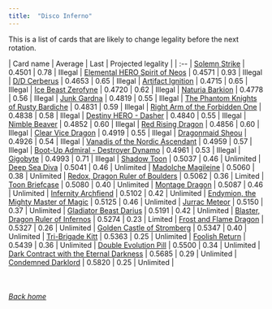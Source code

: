 ```yaml
---
title:  "Disco Inferno"
---
```


This is a list of cards that are likely to change legality before the next rotation.

| Card name | Average | Last | Projected legality |
| :-- |
[Solemn Strike](https://db.ygoprodeck.com/card/?search=Solemn%20Strike) | 0.4501 | 0.78 | Illegal |
[Elemental HERO Spirit of Neos](https://db.ygoprodeck.com/card/?search=Elemental%20HERO%20Spirit%20of%20Neos) | 0.4571 | 0.93 | Illegal |
[D/D Cerberus](https://db.ygoprodeck.com/card/?search=D/D%20Cerberus) | 0.4653 | 0.65 | Illegal |
[Artifact Ignition](https://db.ygoprodeck.com/card/?search=Artifact%20Ignition) | 0.4715 | 0.65 | Illegal |
[Ice Beast Zerofyne](https://db.ygoprodeck.com/card/?search=Ice%20Beast%20Zerofyne) | 0.4720 | 0.62 | Illegal |
[Naturia Barkion](https://db.ygoprodeck.com/card/?search=Naturia%20Barkion) | 0.4778 | 0.56 | Illegal |
[Junk Gardna](https://db.ygoprodeck.com/card/?search=Junk%20Gardna) | 0.4819 | 0.55 | Illegal |
[The Phantom Knights of Rusty Bardiche](https://db.ygoprodeck.com/card/?search=The%20Phantom%20Knights%20of%20Rusty%20Bardiche) | 0.4831 | 0.59 | Illegal |
[Right Arm of the Forbidden One](https://db.ygoprodeck.com/card/?search=Right%20Arm%20of%20the%20Forbidden%20One) | 0.4838 | 0.58 | Illegal |
[Destiny HERO - Dasher](https://db.ygoprodeck.com/card/?search=Destiny%20HERO%20-%20Dasher) | 0.4840 | 0.55 | Illegal |
[Nimble Beaver](https://db.ygoprodeck.com/card/?search=Nimble%20Beaver) | 0.4852 | 0.60 | Illegal |
[Red Rising Dragon](https://db.ygoprodeck.com/card/?search=Red%20Rising%20Dragon) | 0.4856 | 0.60 | Illegal |
[Clear Vice Dragon](https://db.ygoprodeck.com/card/?search=Clear%20Vice%20Dragon) | 0.4919 | 0.55 | Illegal |
[Dragonmaid Sheou](https://db.ygoprodeck.com/card/?search=Dragonmaid%20Sheou) | 0.4926 | 0.54 | Illegal |
[Vanadis of the Nordic Ascendant](https://db.ygoprodeck.com/card/?search=Vanadis%20of%20the%20Nordic%20Ascendant) | 0.4959 | 0.57 | Illegal |
[Boot-Up Admiral - Destroyer Dynamo](https://db.ygoprodeck.com/card/?search=Boot-Up%20Admiral%20-%20Destroyer%20Dynamo) | 0.4961 | 0.53 | Illegal |
[Gigobyte](https://db.ygoprodeck.com/card/?search=Gigobyte) | 0.4993 | 0.71 | Illegal |
[Shadow Toon](https://db.ygoprodeck.com/card/?search=Shadow%20Toon) | 0.5037 | 0.46 | Unlimited |
[Deep Sea Diva](https://db.ygoprodeck.com/card/?search=Deep%20Sea%20Diva) | 0.5041 | 0.46 | Unlimited |
[Madolche Magileine](https://db.ygoprodeck.com/card/?search=Madolche%20Magileine) | 0.5060 | 0.38 | Unlimited |
[Redox, Dragon Ruler of Boulders](https://db.ygoprodeck.com/card/?search=Redox,%20Dragon%20Ruler%20of%20Boulders) | 0.5062 | 0.36 | Limited |
[Toon Briefcase](https://db.ygoprodeck.com/card/?search=Toon%20Briefcase) | 0.5080 | 0.40 | Unlimited |
[Montage Dragon](https://db.ygoprodeck.com/card/?search=Montage%20Dragon) | 0.5087 | 0.46 | Unlimited |
[Infernity Archfiend](https://db.ygoprodeck.com/card/?search=Infernity%20Archfiend) | 0.5102 | 0.42 | Unlimited |
[Endymion, the Mighty Master of Magic](https://db.ygoprodeck.com/card/?search=Endymion,%20the%20Mighty%20Master%20of%20Magic) | 0.5125 | 0.46 | Unlimited |
[Jurrac Meteor](https://db.ygoprodeck.com/card/?search=Jurrac%20Meteor) | 0.5150 | 0.37 | Unlimited |
[Gladiator Beast Darius](https://db.ygoprodeck.com/card/?search=Gladiator%20Beast%20Darius) | 0.5191 | 0.42 | Unlimited |
[Blaster, Dragon Ruler of Infernos](https://db.ygoprodeck.com/card/?search=Blaster,%20Dragon%20Ruler%20of%20Infernos) | 0.5274 | 0.23 | Limited |
[Frost and Flame Dragon](https://db.ygoprodeck.com/card/?search=Frost%20and%20Flame%20Dragon) | 0.5327 | 0.26 | Unlimited |
[Golden Castle of Stromberg](https://db.ygoprodeck.com/card/?search=Golden%20Castle%20of%20Stromberg) | 0.5347 | 0.40 | Unlimited |
[Tri-Brigade Kitt](https://db.ygoprodeck.com/card/?search=Tri-Brigade%20Kitt) | 0.5363 | 0.25 | Unlimited |
[Foolish Return](https://db.ygoprodeck.com/card/?search=Foolish%20Return) | 0.5439 | 0.36 | Unlimited |
[Double Evolution Pill](https://db.ygoprodeck.com/card/?search=Double%20Evolution%20Pill) | 0.5500 | 0.34 | Unlimited |
[Dark Contract with the Eternal Darkness](https://db.ygoprodeck.com/card/?search=Dark%20Contract%20with%20the%20Eternal%20Darkness) | 0.5685 | 0.29 | Unlimited |
[Condemned Darklord](https://db.ygoprodeck.com/card/?search=Condemned%20Darklord) | 0.5820 | 0.25 | Unlimited |

<br>

###### [Back home](index)